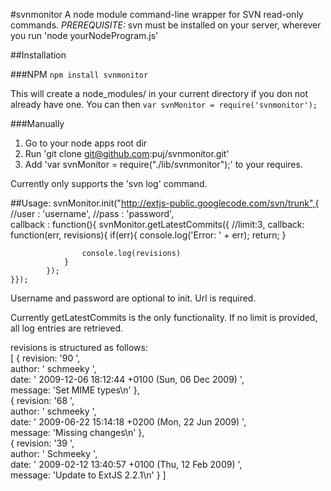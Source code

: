 #svnmonitor
A node module command-line wrapper for SVN read-only commands.
_PREREQUISITE:_ svn must be installed on your server, wherever you run 'node yourNodeProgram.js'


##Installation

###NPM
`npm install svnmonitor`

This will create a node_modules/ in your current directory if you don not already have one.
You can then `var svnMonitor = require('svnmonitor');`

###Manually

1. Go to your node apps root dir
2. Run 'git clone git@github.com:puj/svnmonitor.git'
3. Add  'var svnMonitor = require("./lib/svnmonitor");' to your requires.

Currently only supports the 'svn log' command.


##Usage:
	svnMonitor.init("http://extjs-public.googlecode.com/svn/trunk",{
		//user : 'username',
		//pass : 'password',	
		callback : function(){
			svnMonitor.getLatestCommits({
				//limit:3,
				callback: function(err, revisions){
					if(err){
						console.log('Error: ' + err);
						return;
					}

					console.log(revisions)
				}
			});
	}});

Username and password are optional to init. 
Url is required.

Currently getLatestCommits is the only functionality. 
If no limit is provided, all log entries are retrieved.


revisions is structured as follows:  
	[ { revision: '90 ',  
	    author: ' schmeeky ',  
	    date: ' 2009-12-06 18:12:44 +0100 (Sun, 06 Dec 2009) ',  
	    message: 'Set MIME types\n' },  
	  { revision: '68 ',  
	    author: ' schmeeky ',  
	    date: ' 2009-06-22 15:14:18 +0200 (Mon, 22 Jun 2009) ',  
	    message: 'Missing changes\n' },  
	  { revision: '39 ',   
	    author: ' Schmeeky ',  
	    date: ' 2009-02-12 13:40:57 +0100 (Thu, 12 Feb 2009) ',  
	    message: 'Update to ExtJS 2.2.1\n' } ]    



